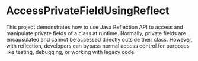 # AccessPrivateFieldUsingReflect
This project demonstrates how to use Java Reflection API to access and manipulate private fields of a class at runtime. Normally, private fields are encapsulated and cannot be accessed directly outside their class. However, with reflection, developers can bypass normal access control for purposes like testing, debugging, or working with legacy code

